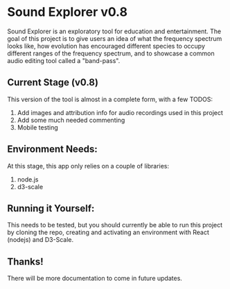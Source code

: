 # Sound Explorer v0.8

Sound Explorer is an exploratory tool for education and entertainment. The
goal of this project is to give users an idea of what the frequency spectrum looks like,
how evolution has encouraged different species to occupy different ranges of the frequency spectrum,
and to showcase a common audio editing tool called a "band-pass".


## Current Stage (v0.8)

This version of the tool is almost in a complete form, with a few TODOS:

1. Add images and attribution info for audio recordings used in this project
2. Add some much needed commenting
3. Mobile testing


## Environment Needs:

At this stage, this app only relies on a couple of libraries:
1. node.js
2. d3-scale


## Running it Yourself:

This needs to be tested, but you should currently be able to run this project by 
cloning the repo, creating and activating an environment with React (nodejs) 
and D3-Scale.


## Thanks!

There will be more documentation to come in future updates.